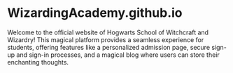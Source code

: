 # WizardingAcademy.github.io
Welcome to the official website of Hogwarts School of Witchcraft and Wizardry! This magical platform provides a seamless experience for students, offering features like a personalized admission page, secure sign-up and sign-in processes, and a magical blog where users can store their enchanting thoughts.
